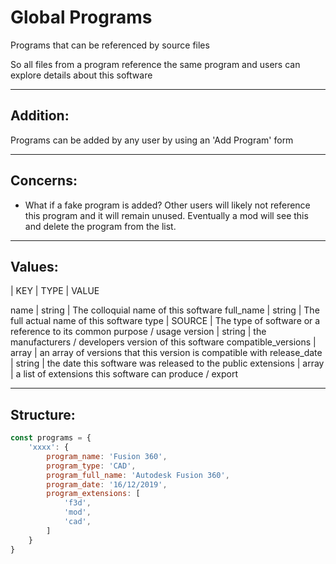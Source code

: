 # Global Programs

Programs that can be referenced by source files

So all files from a program reference the same program and users can explore details about this software


**********************************************************************************
## Addition:
Programs can be added by any user by using an 'Add Program' form


**********************************************************************************
## Concerns:

- What if a fake program is added?
    Other users will likely not reference this program and it will remain unused.
    Eventually a mod will see this and delete the program from the list.


**********************************************************************************
## Values:

| KEY                   | TYPE      | VALUE

name                    | string    | The colloquial name of this software
full_name               | string    | The full actual name of this software
type                    | SOURCE    | The type of software or a reference to its common purpose / usage 
version                 | string    | the manufacturers / developers version of this software
compatible_versions     | array     | an array of versions that this version is compatible with
release_date            | string    | the date this software was released to the public
extensions              | array     | a list of extensions this software can produce / export 


**********************************************************************************
## Structure:

```js
const programs = {
    'xxxx': {
        program_name: 'Fusion 360',
        program_type: 'CAD',
        program_full_name: 'Autodesk Fusion 360',
        program_date: '16/12/2019',
        program_extensions: [
            'f3d',
            'mod',
            'cad',
        ]
    }
}
